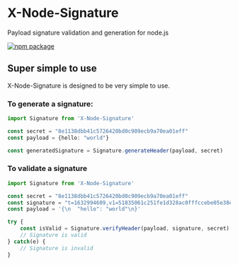 # X-Node-Signature
Payload signature validation and generation for node.js

[![npm package](https://nodei.co/npm/x-node-signature.png?downloads=true&downloadRank=true&stars=true)](https://nodei.co/npm/x-node-signature/)

## Super simple to use

X-Node-Signature is designed to be very simple to use.

### To generate a signature:

```ts
import Signature from 'X-Node-Signature'

const secret = "8e1138dbb41c5726420bd0c909ecb9a70ea01eff"
const payload = {hello: "world"}

const generatedSignature = Signature.generateHeader(payload, secret)
```


### To validate a signature

```ts
import Signature from 'X-Node-Signature'

const secret = "8e1138dbb41c5726420bd0c909ecb9a70ea01eff"
const signature = "t=1632994609,v1=51835061c251fe1d328ac0fffccebe05e38e198d82ee3c3fdd66973cb9160845"
const payload = '{\n  "hello": "world"\n}'

try {
	const isValid = Signature.verifyHeader(payload, signature, secret)
	// Signature is valid
} catch(e) {
	// Signature is invalid
}
```
